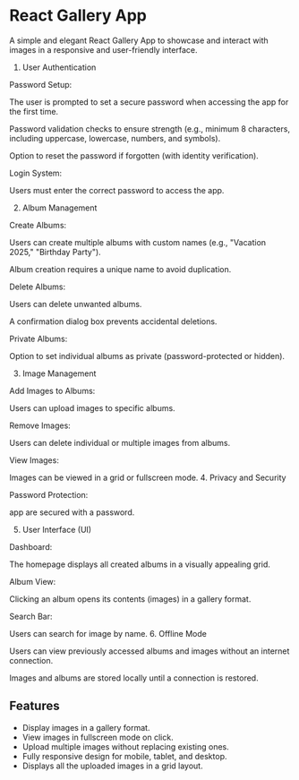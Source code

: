 # React Gallery App

A simple and elegant React Gallery App to showcase and interact with images in a responsive and user-friendly interface.


1. User Authentication

Password Setup:

The user is prompted to set a secure password when accessing the app for the first time.

Password validation checks to ensure strength (e.g., minimum 8 characters, including uppercase, lowercase, numbers, and symbols).

Option to reset the password if forgotten (with identity verification).

Login System:

Users must enter the correct password to access the app.

2. Album Management

Create Albums:

Users can create multiple albums with custom names (e.g., "Vacation 2025," "Birthday Party").

Album creation requires a unique name to avoid duplication.

Delete Albums:

Users can delete unwanted albums.

A confirmation dialog box prevents accidental deletions.

Private Albums:

Option to set individual albums as private (password-protected or hidden).


3. Image Management

Add Images to Albums:

Users can upload images to specific albums.




Remove Images:

Users can delete individual or multiple images from albums.

View Images:

Images can be viewed in a grid or fullscreen mode.
4. Privacy and Security

Password Protection:

app are secured with a password.

5. User Interface (UI)

Dashboard:

The homepage displays all created albums in a visually appealing grid.


Album View:

Clicking an album opens its contents (images) in a gallery format.

Search Bar:

Users can search for image by name.
6. Offline Mode

Users can view previously accessed albums and images without an internet connection.

Images and albums are stored locally until a connection is restored.
## Features
- Display images in a gallery format.
- View images in fullscreen mode on click.
- Upload multiple images without replacing existing ones.
- Fully responsive design for mobile, tablet, and desktop.
- Displays all the uploaded images in a grid layout.







